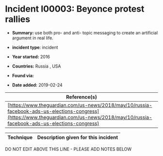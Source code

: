 # Incident I00003: Beyonce protest rallies

* **Summary:** use both pro- and anti- topic messaging to create an artificial argument in real life. 

* **incident type**: incident

* **Year started:** 2016

* **Countries:** Russia , USA

* **Found via:** 

* **Date added:** 2019-02-24


| Reference(s) |
| --------- |
| [https://www.theguardian.com/us-news/2018/may/10/russia-facebook-ads-us-elections-congress](https://www.theguardian.com/us-news/2018/may/10/russia-facebook-ads-us-elections-congress) |

 

| Technique | Description given for this incident |
| --------- | ------------------------- |


DO NOT EDIT ABOVE THIS LINE - PLEASE ADD NOTES BELOW